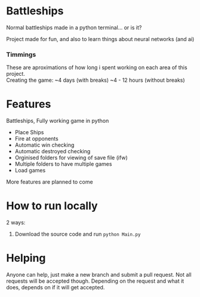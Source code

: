 # Battleships
 Normal battleships made in a python terminal... or is it?

 Project made for fun, and also to learn things about neural networks (and ai)

### Timmings
 These are aproximations of how long i spent working on each area of this project. </br>
 Creating the game: ~4 days (with breaks) ~4 - 12 hours (without breaks)

# Features
 Battleships, Fully working game in python
 - Place Ships
 - Fire at opponents
 - Automatic win checking
 - Automatic destroyed checking
 - Orginised folders for viewing of save file (ifw)
 - Multiple folders to have multiple games
 - Load games

 More features are planned to come

# How to run locally
 2 ways:
  <!-- 1. Download the exectable file for your os -->
  1. Download the source code and run `python Main.py`

<!-- # Create a local build
 Download the files and build. -->

# Helping
 Anyone can help, just make a new branch and submit a pull request. Not all requests will be accepted though.
 Depending on the request and what it does, depends on if it will get accepted.
